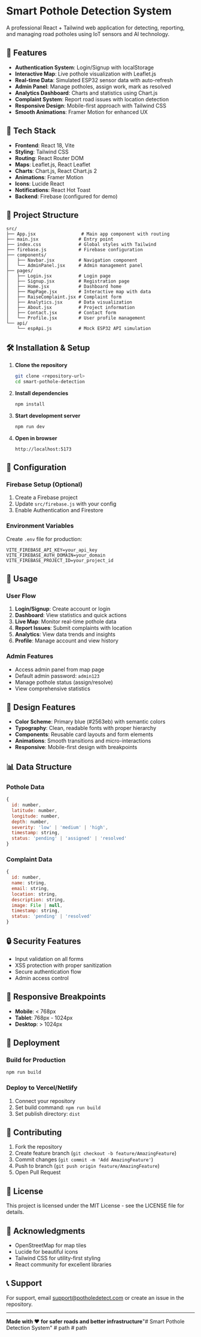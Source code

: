 # Smart Pothole Detection System

A professional React + Tailwind web application for detecting, reporting, and managing road potholes using IoT sensors and AI technology.

## 🌟 Features

- **Authentication System**: Login/Signup with localStorage
- **Interactive Map**: Live pothole visualization with Leaflet.js
- **Real-time Data**: Simulated ESP32 sensor data with auto-refresh
- **Admin Panel**: Manage potholes, assign work, mark as resolved
- **Analytics Dashboard**: Charts and statistics using Chart.js
- **Complaint System**: Report road issues with location detection
- **Responsive Design**: Mobile-first approach with Tailwind CSS
- **Smooth Animations**: Framer Motion for enhanced UX

## 🚀 Tech Stack

- **Frontend**: React 18, Vite
- **Styling**: Tailwind CSS
- **Routing**: React Router DOM
- **Maps**: Leaflet.js, React Leaflet
- **Charts**: Chart.js, React Chart.js 2
- **Animations**: Framer Motion
- **Icons**: Lucide React
- **Notifications**: React Hot Toast
- **Backend**: Firebase (configured for demo)

## 📁 Project Structure

```
src/
├── App.jsx                 # Main app component with routing
├── main.jsx               # Entry point
├── index.css              # Global styles with Tailwind
├── firebase.js            # Firebase configuration
├── components/
│   ├── Navbar.jsx         # Navigation component
│   └── AdminPanel.jsx     # Admin management panel
├── pages/
│   ├── Login.jsx          # Login page
│   ├── Signup.jsx         # Registration page
│   ├── Home.jsx           # Dashboard home
│   ├── MapPage.jsx        # Interactive map with data
│   ├── RaiseComplaint.jsx # Complaint form
│   ├── Analytics.jsx      # Data visualization
│   ├── About.jsx          # Project information
│   ├── Contact.jsx        # Contact form
│   └── Profile.jsx        # User profile management
└── api/
    └── espApi.js          # Mock ESP32 API simulation
```

## 🛠️ Installation & Setup

1. **Clone the repository**
   ```bash
   git clone <repository-url>
   cd smart-pothole-detection
   ```

2. **Install dependencies**
   ```bash
   npm install
   ```

3. **Start development server**
   ```bash
   npm run dev
   ```

4. **Open in browser**
   ```
   http://localhost:5173
   ```

## 🔧 Configuration

### Firebase Setup (Optional)
1. Create a Firebase project
2. Update `src/firebase.js` with your config
3. Enable Authentication and Firestore

### Environment Variables
Create `.env` file for production:
```env
VITE_FIREBASE_API_KEY=your_api_key
VITE_FIREBASE_AUTH_DOMAIN=your_domain
VITE_FIREBASE_PROJECT_ID=your_project_id
```

## 🎯 Usage

### User Flow
1. **Login/Signup**: Create account or login
2. **Dashboard**: View statistics and quick actions
3. **Live Map**: Monitor real-time pothole data
4. **Report Issues**: Submit complaints with location
5. **Analytics**: View data trends and insights
6. **Profile**: Manage account and view history

### Admin Features
- Access admin panel from map page
- Default admin password: `admin123`
- Manage pothole status (assign/resolve)
- View comprehensive statistics

## 🎨 Design Features

- **Color Scheme**: Primary blue (#2563eb) with semantic colors
- **Typography**: Clean, readable fonts with proper hierarchy
- **Components**: Reusable card layouts and form elements
- **Animations**: Smooth transitions and micro-interactions
- **Responsive**: Mobile-first design with breakpoints

## 📊 Data Structure

### Pothole Data
```javascript
{
  id: number,
  latitude: number,
  longitude: number,
  depth: number,
  severity: 'low' | 'medium' | 'high',
  timestamp: string,
  status: 'pending' | 'assigned' | 'resolved'
}
```

### Complaint Data
```javascript
{
  id: number,
  name: string,
  email: string,
  location: string,
  description: string,
  image: File | null,
  timestamp: string,
  status: 'pending' | 'resolved'
}
```

## 🔒 Security Features

- Input validation on all forms
- XSS protection with proper sanitization
- Secure authentication flow
- Admin access control

## 📱 Responsive Breakpoints

- **Mobile**: < 768px
- **Tablet**: 768px - 1024px
- **Desktop**: > 1024px

## 🚀 Deployment

### Build for Production
```bash
npm run build
```

### Deploy to Vercel/Netlify
1. Connect your repository
2. Set build command: `npm run build`
3. Set publish directory: `dist`

## 🤝 Contributing

1. Fork the repository
2. Create feature branch (`git checkout -b feature/AmazingFeature`)
3. Commit changes (`git commit -m 'Add AmazingFeature'`)
4. Push to branch (`git push origin feature/AmazingFeature`)
5. Open Pull Request

## 📄 License

This project is licensed under the MIT License - see the LICENSE file for details.

## 🙏 Acknowledgments

- OpenStreetMap for map tiles
- Lucide for beautiful icons
- Tailwind CSS for utility-first styling
- React community for excellent libraries

## 📞 Support

For support, email support@potholedetect.com or create an issue in the repository.

---

**Made with ❤️ for safer roads and better infrastructure**" #   S m a r t   P o t h o l e   D e t e c t i o n   S y s t e m "    
 #   p a t h  
 #   p a t h  
 